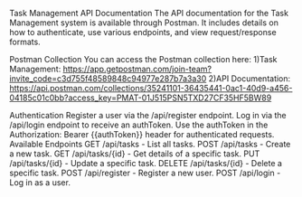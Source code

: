 Task Management API Documentation
The API documentation for the Task Management system is available through Postman. It includes details on how to authenticate, use various endpoints, and view request/response formats.

Postman Collection
You can access the Postman collection here: 
1)Task Management: https://app.getpostman.com/join-team?invite_code=c3d755f48589848c94977e287b7a3a30 
2)API Documentation: https://api.postman.com/collections/35241101-36435441-0ac1-40d9-a456-04185c01c0bb?access_key=PMAT-01J515PSN5TXD27CF35HF5BW89


Authentication
Register a user via the /api/register endpoint.
Log in via the /api/login endpoint to receive an authToken.
Use the authToken in the Authorization: Bearer {{authToken}} header for authenticated requests.
Available Endpoints
GET /api/tasks - List all tasks.
POST /api/tasks - Create a new task.
GET /api/tasks/{id} - Get details of a specific task.
PUT /api/tasks/{id} - Update a specific task.
DELETE /api/tasks/{id} - Delete a specific task.
POST /api/register - Register a new user.
POST /api/login - Log in as a user.

